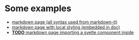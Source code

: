 # Some examples

* [markdown page (all syntax used from markdown-it)](category-1/test-a)
* [markdown page with local styling (embedded in doc)](category-1/test-b)
* [**TODO** markdown page importing a svelte component inside](category-1/test-c)